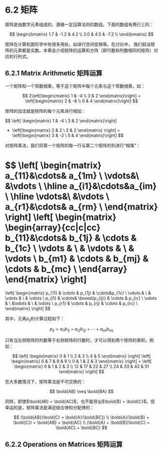 # 6.2 矩阵

矩阵是由数字元素组成的、遵循一定运算法则的数组。下面的数组有两行三列：

$$
\begin{bmatrix}
1.7 & -1.2 & 4.2 \\
3.0 & 4.5 & -7.2 \\
\end{bmatrix}
$$

矩阵在计算机图形学中有很多用处，如进行空间变换等。在讨论中， 我们假设矩阵的元素都是实数。本章会介绍矩阵的运算和方阵（即行数和列数相同的矩阵）对应的行列式。

## 6.2.1 Matrix Arithmetic 矩阵运算

一个矩阵和一个常数相乘，等于这个矩阵中每个元素与这个常数相乘，如：

$$
2\left[\begin{matrix}
1 & -4 \\
3 & 2
\end{matrix}\right]
= \left[\begin{matrix}
2 & -8 \\
6 & 4
\end{matrix}\right]
$$

矩阵的加法就是矩阵的每个元素进行相加：

$$
\left[ \begin{matrix}
1 & -4 \\
3 & 2
\end{matrix}\right]
+ \left[\begin{matrix}
2 & 2 \\
2 & 2
\end{matrix} \right]
= \left[\begin{matrix}
3 & -2 \\
5 & 4
\end{matrix}\right]
$$

对矩阵乘法，我们将第一个矩阵的每一行与第二个矩阵的列进行“相乘”：

$$
\left[ \begin{matrix}
a_{11}&\cdots& a_{1m} \\
\vdots&\ &\vdots \\
\hline a_{i1}&\cdots&a_{im} \\
\hline \vdots&\ &\vdots \\
a_{r1}&\cdots& a_{rm} \\
\end{matrix} \right]
\left[ \begin{matrix} \begin{array}{cc|c|cc}
b_{11}&\cdots& b_{1j} & \cdots & b_{1c} \\
\vdots & \  & \vdots & \  & \vdots \\
b_{m1} & \cdots & b_{mj} & \cdots & b_{mc} \\
\end{array} \end{matrix} \right]
=
\left[ \begin{matrix}
p_{11} & \cdots & p_{1j} & \cdots&p_{1c} \\
\vdots & \ & \vdots & \  & \vdots \\
p_{i1} & \cdots& \boxed{p_{ij}} & \cdots & p_{ic} \\
\vdots & \ &\vdots & \ & \vdots \\
p_{r1} & \cdots & p_{rj} &  \cdots & p_{rc} \\
\end{matrix} \right]
$$

其中，元素$p_{ij}$的计算过程如下：

$$
p_{ij} = a_{i1}b_{1j} + a_{i2}b_{2j} + \cdots + a_{im}b_{mj}
$$

只有当左侧矩阵的列数等于右侧矩阵的行数时，才可以得到两个矩阵的乘积。例如：

$$
\left[ \begin{matrix}
0 & 1 \\
2 & 3 \\
4 & 5 \end{matrix} \right]
\left[ \begin{matrix}
6 & 7 & 8 & 9 \\
0 & 1 & 2 & 3
\end{matrix} \right]
= \left[ \begin{matrix}
0 & 1 & 2 & 3 \\
12 & 17 & 22 & 27 \\
24 & 33 & 42 & 51
\end{matrix} \right]
$$

在大多数情况下，矩阵乘法是不可交换的：

$$
\bold{AB} \neq \bold{BA}
$$

同样，即使$\bold{AB} = \bold{AC}$，也不能导出$\bold{B} = \bold{C}$。但幸运的是，矩阵乘法是满足结合律和分配律的：

$$
(\bold{AB})\bold{C} = \bold{A}(\bold{BC}) \\
\bold{A}(\bold{B} + \bold{C}) = \bold{AB} + \bold{AC} \\ 
(\bold{A} + \bold{B})\bold{C} = \bold{AC} + \bold{BC}
$$

## 6.2.2 Operations on Matrices 矩阵运算

